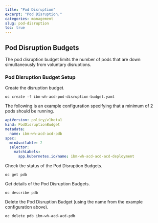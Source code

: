```yaml
---
title: "Pod Disruption"
excerpt: "Pod Disruption."
categories: management
slug: pod-disruption
toc: true
---
```


## Pod Disruption Budgets

The pod disruption budget limits the number of pods that are down simultaneously from voluntary disruptions.

### Pod Disruption Budget Setup

Create the disruption budget.

```
oc create -f ibm-wh-acd-pod-disruption-budget.yaml
```

The following is an example configuration specifying that a minimum of 2 pods should be running.

```yaml ibm-wh-acd-pod-disruption-budget.yaml
apiVersion: policy/v1beta1
kind: PodDisruptionBudget
metadata:
  name: ibm-wh-acd-acd-pdb
spec:
  minAvailable: 2
  selector:
    matchLabels:
      app.kubernetes.io/name: ibm-wh-acd-acd-acd-deployment
```

Check the status of the Pod Disruption Budgets.

```
oc get pdb
```

Get details of the Pod Disruption Budgets.

```
oc describe pdb
```

Delete the Pod Disruption Budget (using the name from the example configuration above).

```
oc delete pdb ibm-wh-acd-acd-pdb
```
